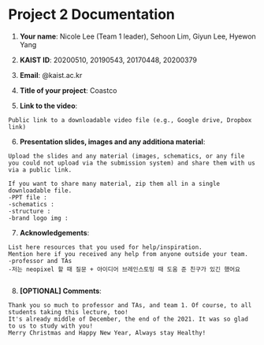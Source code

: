 # Project 2 Documentation

1. **Your name**: Nicole Lee (Team 1 leader), Sehoon Lim, Giyun Lee, Hyewon Yang

2. **KAIST ID**: 20200510, 20190543, 20170448, 20200379

3. **Email**: @kaist.ac.kr

4. **Title of your project**:  Coastco

5. **Link to the video**:

```
Public link to a downloadable video file (e.g., Google drive, Dropbox link)
```

6. **Presentation slides, images and any additiona material**:

```
Upload the slides and any material (images, schematics, or any file you could not upload via the submission system) and share them with us via a public link.

If you want to share many material, zip them all in a single downloadable file.
-PPT file :
-schematics :
-structure :
-brand logo img :
```

7. **Acknowledgements**:

```
List here resources that you used for help/inspiration.
Mention here if you received any help from anyone outside your team.
-professor and TAs
-저는 neopixel 할 때 질문 + 아이디어 브레인스토밍 때 도움 준 친구가 있긴 했어요


```


8. **[OPTIONAL] Comments**:

```
Thank you so much to professor and TAs, and team 1. Of course, to all students taking this lecture, too!
It's already middle of December, the end of the 2021. It was so glad to us to study with you!
Merry Christmas and Happy New Year, Always stay Healthy!
```
